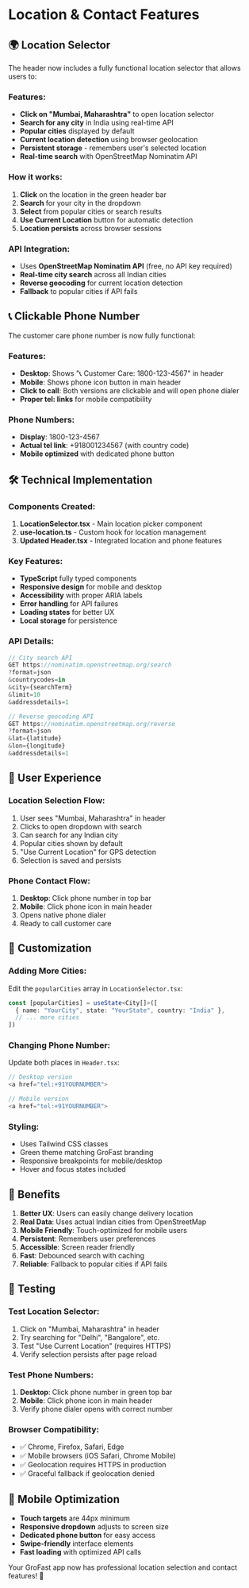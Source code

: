 # Location & Contact Features

## 🌍 Location Selector

The header now includes a fully functional location selector that allows users to:

### Features:
- **Click on "Mumbai, Maharashtra"** to open location selector
- **Search for any city** in India using real-time API
- **Popular cities** displayed by default
- **Current location detection** using browser geolocation
- **Persistent storage** - remembers user's selected location
- **Real-time search** with OpenStreetMap Nominatim API

### How it works:
1. **Click** on the location in the green header bar
2. **Search** for your city in the dropdown
3. **Select** from popular cities or search results
4. **Use Current Location** button for automatic detection
5. **Location persists** across browser sessions

### API Integration:
- Uses **OpenStreetMap Nominatim API** (free, no API key required)
- **Real-time city search** across all Indian cities
- **Reverse geocoding** for current location detection
- **Fallback** to popular cities if API fails

## 📞 Clickable Phone Number

The customer care phone number is now fully functional:

### Features:
- **Desktop**: Shows "📞 Customer Care: 1800-123-4567" in header
- **Mobile**: Shows phone icon button in main header
- **Click to call**: Both versions are clickable and will open phone dialer
- **Proper tel: links** for mobile compatibility

### Phone Numbers:
- **Display**: 1800-123-4567
- **Actual tel link**: +918001234567 (with country code)
- **Mobile optimized** with dedicated phone button

## 🛠️ Technical Implementation

### Components Created:
1. **LocationSelector.tsx** - Main location picker component
2. **use-location.ts** - Custom hook for location management
3. **Updated Header.tsx** - Integrated location and phone features

### Key Features:
- **TypeScript** fully typed components
- **Responsive design** for mobile and desktop
- **Accessibility** with proper ARIA labels
- **Error handling** for API failures
- **Loading states** for better UX
- **Local storage** for persistence

### API Details:
```typescript
// City search API
GET https://nominatim.openstreetmap.org/search
?format=json
&countrycodes=in
&city={searchTerm}
&limit=10
&addressdetails=1

// Reverse geocoding API
GET https://nominatim.openstreetmap.org/reverse
?format=json
&lat={latitude}
&lon={longitude}
&addressdetails=1
```

## 🎯 User Experience

### Location Selection Flow:
1. User sees "Mumbai, Maharashtra" in header
2. Clicks to open dropdown with search
3. Can search for any Indian city
4. Popular cities shown by default
5. "Use Current Location" for GPS detection
6. Selection is saved and persists

### Phone Contact Flow:
1. **Desktop**: Click phone number in top bar
2. **Mobile**: Click phone icon in main header
3. Opens native phone dialer
4. Ready to call customer care

## 🔧 Customization

### Adding More Cities:
Edit the `popularCities` array in `LocationSelector.tsx`:

```typescript
const [popularCities] = useState<City[]>([
  { name: "YourCity", state: "YourState", country: "India" },
  // ... more cities
])
```

### Changing Phone Number:
Update both places in `Header.tsx`:

```typescript
// Desktop version
<a href="tel:+91YOURNUMBER">

// Mobile version  
<a href="tel:+91YOURNUMBER">
```

### Styling:
- Uses Tailwind CSS classes
- Green theme matching GroFast branding
- Responsive breakpoints for mobile/desktop
- Hover and focus states included

## 🚀 Benefits

1. **Better UX**: Users can easily change delivery location
2. **Real Data**: Uses actual Indian cities from OpenStreetMap
3. **Mobile Friendly**: Touch-optimized for mobile users
4. **Persistent**: Remembers user preferences
5. **Accessible**: Screen reader friendly
6. **Fast**: Debounced search with caching
7. **Reliable**: Fallback to popular cities if API fails

## 🧪 Testing

### Test Location Selector:
1. Click on "Mumbai, Maharashtra" in header
2. Try searching for "Delhi", "Bangalore", etc.
3. Test "Use Current Location" (requires HTTPS)
4. Verify selection persists after page reload

### Test Phone Numbers:
1. **Desktop**: Click phone number in green top bar
2. **Mobile**: Click phone icon in main header
3. Verify phone dialer opens with correct number

### Browser Compatibility:
- ✅ Chrome, Firefox, Safari, Edge
- ✅ Mobile browsers (iOS Safari, Chrome Mobile)
- ✅ Geolocation requires HTTPS in production
- ✅ Graceful fallback if geolocation denied

## 📱 Mobile Optimization

- **Touch targets** are 44px minimum
- **Responsive dropdown** adjusts to screen size
- **Dedicated phone button** for easy access
- **Swipe-friendly** interface elements
- **Fast loading** with optimized API calls

Your GroFast app now has professional location selection and contact features! 🎉